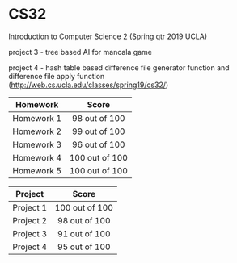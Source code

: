 # CS32
Introduction to Computer Science 2 (Spring qtr 2019 UCLA)

project 3 - tree based AI for mancala game

project 4 - hash table based difference file generator function and difference file apply function
(http://web.cs.ucla.edu/classes/spring19/cs32/)

| Homework | Score |
| :-: | :-: |
| Homework 1 | 98 out of 100 |
| Homework 2 | 99 out of 100 |
| Homework 3 | 96 out of 100 |
| Homework 4 | 100 out of 100 |
| Homework 5 | 100 out of 100 |

| Project | Score |
| :-: | :-: |
| Project 1 | 100 out of 100 |
| Project 2 | 98 out of 100 |
| Project 3 | 91 out of 100 |
| Project 4 | 95 out of 100 |
